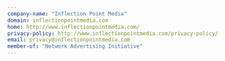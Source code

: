 ```yaml
---
company-name: "Inflection Point Media"
domain: inflectionpointmedia.com
home: http://www.inflectionpointmedia.com/
privacy-policy: http://www.inflectionpointmedia.com/privacy-policy/
email: privacy@inflectionpointmedia.com
member-of: "Network Advertising Initiative"
---
```




